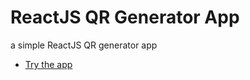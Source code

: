# ReactJS QR Generator App

a simple ReactJS QR generator app
- [Try the app ](https://mohammadshawakha.github.io/QR-Code-App/) 
